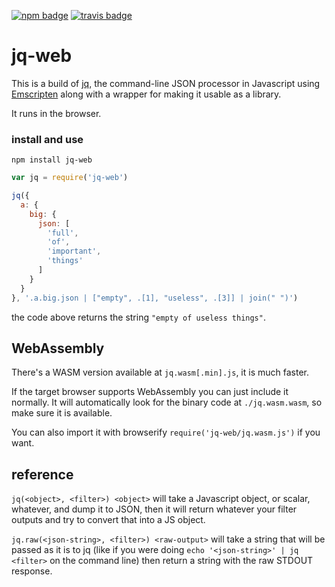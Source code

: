 [![npm badge](https://img.shields.io/npm/v/jq-web.svg)](https://www.npmjs.com/package/jq-web)
[![travis badge](https://travis-ci.org/fiatjaf/jq-web.svg?branch=master)](https://travis-ci.org/fiatjaf/jq-web)

# jq-web

This is a build of [jq](https://github.com/stedolan/jq), the command-line JSON processor in Javascript using [Emscripten](http://kripken.github.io/emscripten-site/) along with a wrapper for making it usable as a library.

It runs in the browser.

### install and use

```
npm install jq-web
```

```js
var jq = require('jq-web')

jq({
  a: {
    big: {
      json: [
        'full',
        'of',
        'important',
        'things'
      ]
    } 
  }
}, '.a.big.json | ["empty", .[1], "useless", .[3]] | join(" ")')
```

the code above returns the string `"empty of useless things"`.

## WebAssembly

There's a WASM version available at `jq.wasm[.min].js`, it is much faster.

If the target browser supports WebAssembly you can just include it normally. It will automatically look for the binary code at `./jq.wasm.wasm`, so make sure it is available.

You can also import it with browserify `require('jq-web/jq.wasm.js')` if you want.

## reference

`jq(<object>, <filter>) <object>` will take a Javascript object, or scalar, whatever, and dump it to JSON, then it will return whatever your filter outputs and try to convert that into a JS object.

`jq.raw(<json-string>, <filter>) <raw-output>` will take a string that will be passed as it is to jq (like if you were doing `echo '<json-string>' | jq <filter>` on the command line) then return a string with the raw STDOUT response.
